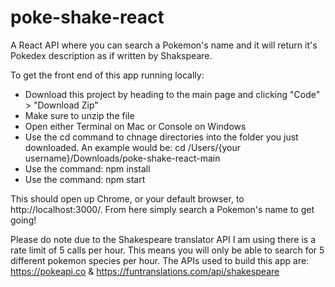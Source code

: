 # poke-shake-react
 A React API where you can search a Pokemon's name and it will return it's Pokedex description as if written by Shakspeare.

To get the front end of this app running locally:
* Download this project by heading to the main page and clicking "Code" > "Download Zip"
* Make sure to unzip the file 
* Open either Terminal on Mac or Console on Windows
* Use the cd command to chnage directories into the folder you just downloaded. An example would be: cd /Users/{your username}/Downloads/poke-shake-react-main
* Use the command: npm install
* Use the command: npm start

This should open up Chrome, or your default browser, to http://localhost:3000/. From here simply search a Pokemon's name to get going!

Please do note due to the Shakespeare translator API I am using there is a rate limit of 5 calls per hour. This means you will only be able to search for 5 different pokemon species per hour.
The APIs used to build this app are:
https://pokeapi.co & https://funtranslations.com/api/shakespeare
